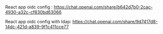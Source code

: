 React app oidc config :
https://chat.openai.com/share/b642d7b0-2cac-4930-a32c-cf830bd63066

React app oidc config with ldap:
https://chat.openai.com/share/9d7417d8-14dc-421d-a839-9f1c411cce77
